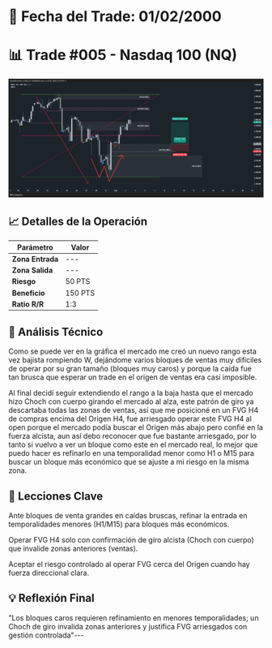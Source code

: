 # 📅 Fecha del Trade: 01/02/2000
# 📊 Trade #005 - Nasdaq 100 (NQ)

![Gráfico del Trade](trade_005.png) <!-- Asegúrate que el nombre coincida exactamente -->

## 📈 Detalles de la Operación
| Parámetro       | Valor               |
|----------------|---------------------|
| **Zona Entrada** | --- |
| **Zona Salida**  | --- |
| **Riesgo**       | 50 PTS |
| **Beneficio**    | 150 PTS |
| **Ratio R/R**    | 1:3   |

## 🎯 Análisis Técnico

Como se puede ver en la gráfica el mercado me creó un nuevo rango esta vez bajista rompiendo W, dejándome varios bloques de ventas muy difíciles de operar por su gran tamaño (bloques muy caros) y porque la caída fue tan brusca que esperar un trade en el origen de ventas era casi imposible.

Al final decidí seguir extendiendo el rango a la baja hasta que el mercado hizo Choch con cuerpo girando el mercado al alza, este patrón de giro ya descartaba todas las zonas de ventas, así que me posicioné en un FVG H4 de compras encima del Origen H4, fue arriesgado operar este FVG H4 al open porque el mercado podía buscar el Origen más abajo pero confié en la fuerza alcista, aun así debo reconocer que fue bastante arriesgado, por lo tanto si vuelvo a ver un bloque como este en el mercado real, lo mejor que puedo hacer es refinarlo en una temporalidad menor como H1 o M15 para buscar un bloque más económico que se ajuste a mi riesgo en la misma zona.

## 📌 Lecciones Clave

Ante bloques de venta grandes en caídas bruscas, refinar la entrada en temporalidades menores (H1/M15) para bloques más económicos.

Operar FVG H4 solo con confirmación de giro alcista (Choch con cuerpo) que invalide zonas anteriores (ventas).

Aceptar el riesgo controlado al operar FVG cerca del Origen cuando hay fuerza direccional clara.

## 💡 Reflexión Final
"Los bloques caros requieren refinamiento en menores temporalidades; un Choch de giro invalida zonas anteriores y justifica FVG arriesgados con gestión controlada"---

